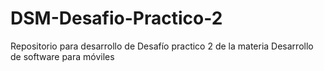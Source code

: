 # DSM-Desafio-Practico-2
Repositorio para desarrollo de Desafío practico 2 de la materia Desarrollo de software para móviles 
